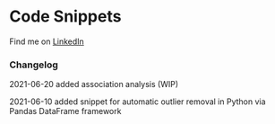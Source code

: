 # Code Snippets

Find me on [LinkedIn](https://www.linkedin.com/in/%F0%9F%8C%8F-fabian-rudolf-10a4b4114/)

### Changelog
2021-06-20 added association analysis (WIP)

2021-06-10 added snippet for automatic outlier removal in Python via Pandas DataFrame framework

